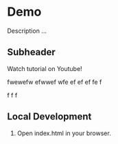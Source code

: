# Demo

Description ...

## Subheader

Watch tutorial on Youtube!

fwewefw
efwwef
wfe
ef
ef
ef
fe
f

f
f
f

## Local Development

1. Open index.html in your browser.